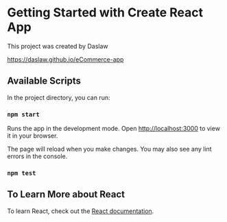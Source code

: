 # Getting Started with Create React App

This project was created by Daslaw

https://daslaw.github.io/eCommerce-app

## Available Scripts

In the project directory, you can run:

### `npm start`

Runs the app in the development mode.
Open [http://localhost:3000](http://localhost:3000) to view it in your browser.

The page will reload when you make changes.
You may also see any lint errors in the console.

### `npm test`

## To Learn More about React

To learn React, check out the [React documentation](https://reactjs.org/).
